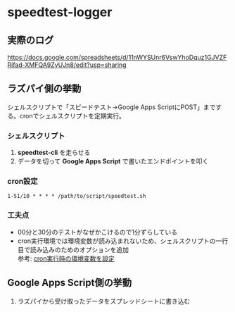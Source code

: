 # speedtest-logger
## 実際のログ
https://docs.google.com/spreadsheets/d/11nWYSUnr6VswYhoDquz1GJVZFRifad-XMFQA9ZyUJn8/edit?usp=sharing  
## ラズパイ側の挙動
シェルスクリプトで「スピードテスト→Google Apps ScriptにPOST」までする。cronでシェルスクリプトを定期実行。   
### シェルスクリプト
1. **speedtest-cli** を走らせる
2. データを切って **Google Apps Script** で書いたエンドポイントを叩く  

### cron設定
`1-51/10 * * * * /path/to/script/speedtest.sh`  

### 工夫点
- 00分と30分のテストがなぜかこけるので1分ずらしている  
- cron実行環境では環境変数が読み込まれないため、シェルスクリプトの一行目で読み込みのためのオプションを追加  
参考: [cron実行時の環境変数を設定](https://admnote.paix.jp/2014/07/cron%E5%AE%9F%E8%A1%8C%E6%99%82%E3%81%AE%E7%92%B0%E5%A2%83%E5%A4%89%E6%95%B0%E3%82%92%E8%A8%AD%E5%AE%9A/)  

## Google Apps Script側の挙動
1. ラズパイから受け取ったデータをスプレッドシートに書き込む  
